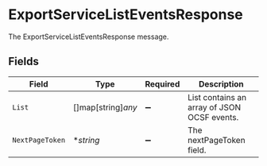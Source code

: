 # ExportServiceListEventsResponse

The ExportServiceListEventsResponse message.


## Fields

| Field                                       | Type                                        | Required                                    | Description                                 |
| ------------------------------------------- | ------------------------------------------- | ------------------------------------------- | ------------------------------------------- |
| `List`                                      | []map[string]*any*                          | :heavy_minus_sign:                          | List contains an array of JSON OCSF events. |
| `NextPageToken`                             | **string*                                   | :heavy_minus_sign:                          | The nextPageToken field.                    |